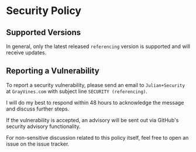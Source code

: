 # Security Policy

## Supported Versions

In general, only the latest released `referencing` version is supported and will receive updates.

## Reporting a Vulnerability

To report a security vulnerability, please send an email to `Julian+Security` at `GrayVines.com` with subject line `SECURITY (referencing)`.

I will do my best to respond within 48 hours to acknowledge the message and discuss further steps.

If the vulnerability is accepted, an advisory will be sent out via GitHub's security advisory functionality.

For non-sensitive discussion related to this policy itself, feel free to open an issue on the issue tracker.
